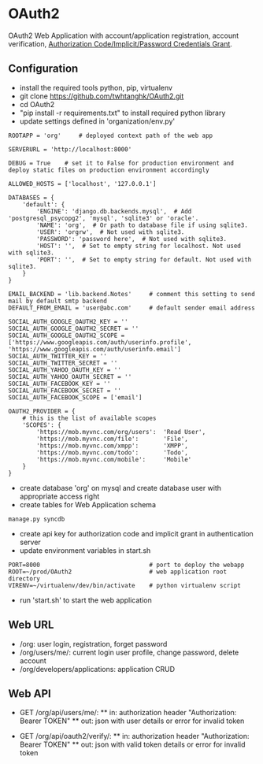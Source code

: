 # OAuth2
OAuth2 Web Application with account/application registration, account verification, [Authorization Code/Implicit/Password Credentials Grant](http://tools.ietf.org/html/rfc6749).

## Configuration
*   install the required tools python, pip, virtualenv
*	git clone https://github.com/twhtanghk/OAuth2.git
*   cd OAuth2
*   "pip install -r requirements.txt" to install required python library
*	update settings defined in 'organization/env.py'
```
ROOTAPP = 'org'     # deployed context path of the web app

SERVERURL = 'http://localhost:8000'

DEBUG = True    # set it to False for production environment and deploy static files on production environment accordingly

ALLOWED_HOSTS = ['localhost', '127.0.0.1']

DATABASES = {
    'default': {
        'ENGINE': 'django.db.backends.mysql',  # Add 'postgresql_psycopg2', 'mysql', 'sqlite3' or 'oracle'.
        'NAME': 'org',  # Or path to database file if using sqlite3.
        'USER': 'orgrw',  # Not used with sqlite3.
        'PASSWORD': 'password here',  # Not used with sqlite3.
        'HOST': '',  # Set to empty string for localhost. Not used with sqlite3.
        'PORT': '',  # Set to empty string for default. Not used with sqlite3.
    }
}

EMAIL_BACKEND = 'lib.backend.Notes'     # comment this setting to send mail by default smtp backend
DEFAULT_FROM_EMAIL = 'user@abc.com'     # default sender email address

SOCIAL_AUTH_GOOGLE_OAUTH2_KEY = ''
SOCIAL_AUTH_GOOGLE_OAUTH2_SECRET = ''
SOCIAL_AUTH_GOOGLE_OAUTH2_SCOPE = ['https://www.googleapis.com/auth/userinfo.profile', 'https://www.googleapis.com/auth/userinfo.email']
SOCIAL_AUTH_TWITTER_KEY = ''
SOCIAL_AUTH_TWITTER_SECRET = ''
SOCIAL_AUTH_YAHOO_OAUTH_KEY = ''
SOCIAL_AUTH_YAHOO_OAUTH_SECRET = ''
SOCIAL_AUTH_FACEBOOK_KEY = ''
SOCIAL_AUTH_FACEBOOK_SECRET = ''
SOCIAL_AUTH_FACEBOOK_SCOPE = ['email']

OAUTH2_PROVIDER = {
    # this is the list of available scopes
    'SCOPES': {
        'https://mob.myvnc.com/org/users':  'Read User',
        'https://mob.myvnc.com/file':       'File',
        'https://mob.myvnc.com/xmpp':       'XMPP',
        'https://mob.myvnc.com/todo':       'Todo',
        'https://mob.myvnc.com/mobile':     'Mobile'
    }
}
```
*	create database 'org' on mysql and create database user with appropriate access right
*	create tables for Web Application schema

```
manage.py syncdb
```

*	create api key for authorization code and implicit grant in authentication server
*	update environment variables in start.sh

```
PORT=8000								# port to deploy the webapp
ROOT=~/prod/OAuth2						# web application root directory
VIRENV=~/virtualenv/dev/bin/activate	# python virtualenv script
```
*	run 'start.sh' to start the web application

## Web URL
* /org:	user login, registration, forget password
* /org/users/me/: current login user profile, change password, delete account
* /org/developers/applications:	application CRUD 

## Web API
* GET /org/api/users/me/: 
**	in: authorization header "Authorization: Bearer TOKEN"
**	out: json with user details or error for invalid token

* GET /org/api/oauth2/verify/:
**	in: authorization header "Authorization: Bearer TOKEN"
**	out: json with valid token details or error for invalid token